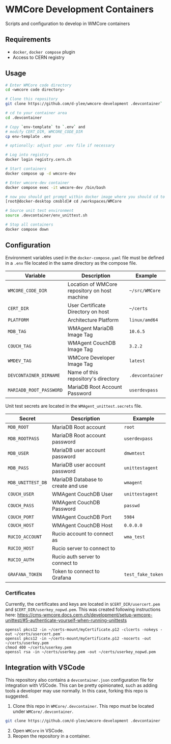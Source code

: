 # WMCore Development Containers

Scripts and configuration to develop in WMCore containers

## Requirements
* `docker`, `docker compose` plugin
* Access to CERN registry

## Usage

```bash
# Enter WMCore code directory
cd <wmcore code directory>

# Clone this repository
git clone https://github.com/d-ylee/wmcore-development .devcontainer`

# cd to your container area
cd .devcontainer

# Copy `env-template` to `.env` and
# modify CERT_DIR, WMCORE_CODE_DIR
cp env-template .env

# optionally: adjust your .env file if necessary

# Log into registry
docker login registry.cern.ch

# Start containers
docker compose up -d wmcore-dev

# Enter wmcore-dev container
docker compose exec -it wmcore-dev /bin/bash

# now you should get prompt within docker image where you should cd to /workspaces/WMCore
[root@docker-desktop cmsbld]# cd /workspaces/WMCore

# Source unit test environment
source .devcontainer/env_unittest.sh

# Stop all containers
docker compose down
```

## Configuration
Environment variables used in the `docker-compose.yaml` file must be defined in a `.env` file located in the same directory as the compose file.

| Variable                | Description                                   | Example         |
| ----------------------- | --------------------------------------------- | --------------- |
| `WMCORE_CODE_DIR`       | Location of WMCore repository on host machine | `~/src/WMCore`  |
| `CERT_DIR`              | User Certificate Directory on host            | `~/certs`       |
| `PLATFORM`              | Architecture Platform                         | `linux/amd64`   |
| `MDB_TAG`               | WMAgent MariaDB Image Tag                     | `10.6.5`        |
| `COUCH_TAG`             | WMAgent CouchDB Image Tag                     | `3.2.2`         |
| `WMDEV_TAG`             | WMCore Developer Image Tag                    | `latest`        |
| `DEVCONTAINER_DIRNAME`  | Name of this repository's directory           | `.devcontainer` |
| `MARIADB_ROOT_PASSWORD` | MariaDB Root Account Password                 | `userdevpass`   |

Unit test secrets are located in the `WMAgent_unittest.secrets` file.

| Secret            | Description                        | Example           |
| ----------------- | ---------------------------------- | ----------------- |
| `MDB_ROOT`        | MariaDB Root account               | `root`            |
| `MDB_ROOTPASS`    | MariaDB Root account password      | `userdevpass`     |
| `MDB_USER`        | MariaDB user account password      | `dmwmtest`        |
| `MDB_PASS`        | MariaDB user account password      | `unittestagent`   |
| `MDB_UNITTEST_DB` | MariaDB Database to create and use | `wmagent`         |
| `COUCH_USER`      | WMAgent CouchDB User               | `unittestagent`   |
| `COUCH_PASS`      | WMAgent CouchDB Password           | `passwd`          |
| `COUCH_PORT`      | WMAgent CouchDB Port               | `5984`            |
| `COUCH_HOST`      | WMAgent CouchDB Host               | `0.0.0.0`         |
| `RUCIO_ACCOUNT`   | Rucio account to connect as        | `wma_test`        |
| `RUCIO_HOST`      | Rucio server to connect to         |                   |
| `RUCIO_AUTH`      | Rucio auth server to connect to    |                   |
| `GRAFANA_TOKEN`   | Token to connect to Grafana        | `test_fake_token` |

### Certificates
Currently, the certificates and keys are located in `$CERT_DIR/usercert.pem` and `$CERT_DIR/userkey_nopwd.pem`. This was created following instructions here: https://cms-wmcore.docs.cern.ch/development/setup-wmcore-unittest/#5-authenticate-yourself-when-running-unittests

```
openssl pkcs12 -in ~/certs-mount/myCertificate.p12 -clcerts -nokeys -out ~/certs/usercert.pem`
openssl pkcs12 -in ~/certs-mount/myCertificate.p12 -nocerts -out ~/certs/userkey.pem
chmod 400 ~/certs/userkey.pem
openssl rsa -in ~/certs/userkey.pem -out ~/certs/userkey_nopwd.pem
```

## Integration with VSCode
This repository also contains a `devcontainer.json` configuration file for integration with VSCode. This can be pretty opinionated, such as adding tools a developer may use normally. In this case, forking this repo is suggested.

1. Clone this repo in `WMCore/.devcontainer`. This repo must be located under `WMCore/.devcontainer`.
```bash
git clone https://github.com/d-ylee/wmcore-development .devcontainer
```

2. Open `WMCore` in VSCode.
3. Reopen the repository in a container.
